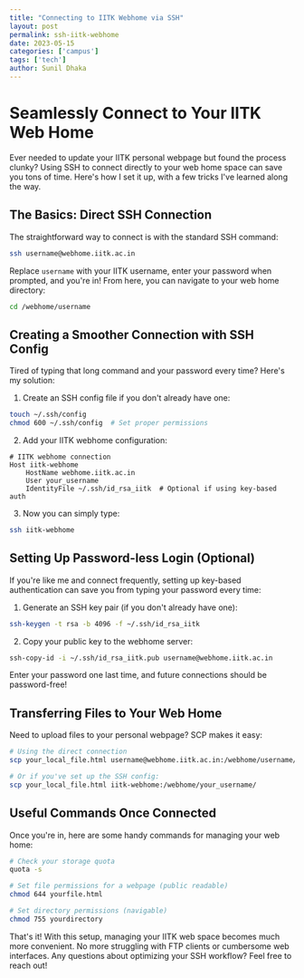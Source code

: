 ```yaml
---
title: "Connecting to IITK Webhome via SSH"
layout: post
permalink: ssh-iitk-webhome
date: 2023-05-15
categories: ['campus']
tags: ['tech']
author: Sunil Dhaka
---
```


# Seamlessly Connect to Your IITK Web Home

Ever needed to update your IITK personal webpage but found the process clunky? Using SSH to connect directly to your web home space can save you tons of time. Here's how I set it up, with a few tricks I've learned along the way.

## The Basics: Direct SSH Connection

The straightforward way to connect is with the standard SSH command:

```bash
ssh username@webhome.iitk.ac.in
```

Replace `username` with your IITK username, enter your password when prompted, and you're in! From here, you can navigate to your web home directory:

```bash
cd /webhome/username
```

## Creating a Smoother Connection with SSH Config

Tired of typing that long command and your password every time? Here's my solution:

1. Create an SSH config file if you don't already have one:

```bash
touch ~/.ssh/config
chmod 600 ~/.ssh/config  # Set proper permissions
```

2. Add your IITK webhome configuration:

```
# IITK webhome connection
Host iitk-webhome
    HostName webhome.iitk.ac.in
    User your_username
    IdentityFile ~/.ssh/id_rsa_iitk  # Optional if using key-based auth
```

3. Now you can simply type:

```bash
ssh iitk-webhome
```

## Setting Up Password-less Login (Optional)

If you're like me and connect frequently, setting up key-based authentication can save you from typing your password every time:

1. Generate an SSH key pair (if you don't already have one):

```bash
ssh-keygen -t rsa -b 4096 -f ~/.ssh/id_rsa_iitk
```

2. Copy your public key to the webhome server:

```bash
ssh-copy-id -i ~/.ssh/id_rsa_iitk.pub username@webhome.iitk.ac.in
```

Enter your password one last time, and future connections should be password-free!

## Transferring Files to Your Web Home

Need to upload files to your personal webpage? SCP makes it easy:

```bash
# Using the direct connection
scp your_local_file.html username@webhome.iitk.ac.in:/webhome/username/

# Or if you've set up the SSH config:
scp your_local_file.html iitk-webhome:/webhome/your_username/
```

## Useful Commands Once Connected

Once you're in, here are some handy commands for managing your web home:

```bash
# Check your storage quota
quota -s

# Set file permissions for a webpage (public readable)
chmod 644 yourfile.html

# Set directory permissions (navigable)
chmod 755 yourdirectory
```

That's it! With this setup, managing your IITK web space becomes much more convenient. No more struggling with FTP clients or cumbersome web interfaces. Any questions about optimizing your SSH workflow? Feel free to reach out!
